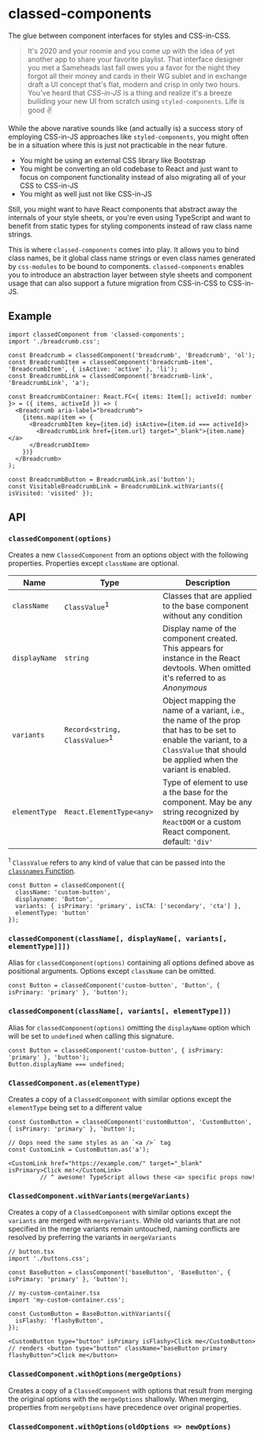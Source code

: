 # classed-components

The glue between component interfaces for styles and CSS-in-CSS.

> It's 2020 and your roomie and you come up with the idea of yet another app to share your favorite playlist. That interface designer you met a Sameheads last fall owes you a favor for the night they forgot all their money and cards in their WG sublet and in exchange draft a UI concept that's flat, modern and crisp in only two hours. You've heard that _CSS-in-JS_ is a thing and realize it's a breeze builiding your new UI from scratch using `styled-components`. Life is good ✌️

While the above narative sounds like (and actually is) a success story of employing CSS-in-JS approaches like `styled-components`, you might often be in a situation where this is just not practicable in the near future.

- You might be using an external CSS library like Bootstrap
- You might be converting an old codebase to React and just want to focus on component functionality instead of also migrating all of your CSS to CSS-in-JS
- You might as well just not like CSS-in-JS

Still, you might want to have React components that abstract away the internals of your style sheets, or you're even using TypeScript and want to benefit from static types for styling components instead of raw class name strings.

This is where `classed-components` comes into play. It allows you to bind class names, be it global class name strings or even class names generated by `css-modules` to be bound to components. `classed-components` enables you to introduce an abstraction layer between style sheets and component usage that can also support a future migration from CSS-in-CSS to CSS-in-JS.

## Example

```tsx
import classedComponent from 'classed-components';
import './breadcrumb.css';

const Breadcrumb = classedComponent('breadcrumb', 'Breadcrumb', 'ol');
const BreadcrumbItem = classedComponent('breadcrumb-item', 'BreadcrumbItem', { isActive: 'active' }, 'li');
const BreadcrumbLink = classedComponent('breadcrumb-link', 'BreadcrumbLink', 'a');

const BreadcrumbContainer: React.FC<{ items: Item[]; activeId: number }> = ({ items, activeId }) => (
  <Breadcrumb aria-label="breadcrumb">
    {items.map(item => {
      <BreadcrumbItem key={item.id} isActive={item.id === activeId}>
        <BreadcrumbLink href={item.url} target="_blank">{item.name}</a>
      </BreadcrumbItem>
    })}
  </Breadcrumb>
);

const BreadcrumbButton = BreadcrumbLink.as('button');
const VisitableBreadcrumbLink = BreadcrumbLink.withVariants({ isVisited: 'visited' });
```

## API

### `classedComponent(options)`

Creates a new `ClassedComponent` from an options object with the following properties. Properties except `className` are optional.

<!-- prettier-ignore -->
|Name|Type|Description|
|-----|-----|-----|
|`className`|`ClassValue`<sup>1</sup>|Classes that are applied to the base component without any condition|
|`displayName`|`string`|Display name of the component created. This appears for instance in the React devtools. When omitted it's referred to as *Anonymous*|
|`variants`|`Record<string, ClassValue>`<sup>1</sup>|Object mapping the name of a variant, i.e., the name of the prop that has to be set to enable the variant, to a `ClassValue` that should be applied when the variant is enabled.|
|`elementType`|`React.ElementType<any>`|Type of element to use a the base for the component. May be any string recognized by `ReactDOM` or a custom React component. default: `'div'`|

<sup>1</sup> `ClassValue` refers to any kind of value that can be passed into the [`classnames` Function](https://github.com/JedWatson/classnames).

<!-- prettier-ignore -->
```tsx
const Button = classedComponent({
  className: 'custom-button',
  displayname: 'Button',
  variants: { isPrimary: 'primary', isCTA: ['secondary', 'cta'] },
  elementType: 'button'
});
```

### `classedComponent(className[, displayName[, variants[, elementType]]])`

Alias for `classedComponent(options)` containing all options defined above as positional arguments. Options except `className` can be omitted.

<!-- prettier-ignore -->
```tsx
const Button = classedComponent('custom-button', 'Button', { isPrimary: 'primary' }, 'button');
```

### `classedComponent(className[, variants[, elementType]])`

Alias for `classedComponent(options)` omitting the `displayName` option which will be set to `undefined` when calling this signature.

<!-- prettier-ignore -->
```tsx
const Button = classedComponent('custom-button', { isPrimary: 'primary' }, 'button');
Button.displayName === undefined;
```

### `ClassedComponent.as(elementType)`

Creates a copy of a `ClassedComponent` with similar options except the `elementType` being set to a different value

<!-- prettier-ignore -->
```tsx
const CustomButton = classedComponent('customButton', 'CustomButton', { isPrimary: 'primary' }, 'button');

// Oops need the same styles as an `<a />` tag
const CustomLink = CustomButton.as('a');

<CustomLink href="https://example.com/" target="_blank" isPrimary>Click me!</CustomLink>
         // ^ awesome! TypeScript allows these <a> specific props now!
```

### `ClassedComponent.withVariants(mergeVariants)`

Creates a copy of a `ClassedComponent` with similar options except the `variants` are merged with `mergeVariants`. While old variants that are not specified in the merge variants remain untouched, naming conflicts are resolved by preferring the variants in `mergeVariants`

<!-- prettier-ignore -->
```tsx
// button.tsx
import './buttons.css';

const BaseButton = classComponent('baseButton', 'BaseButton', { isPrimary: 'primary' }, 'button');

// my-custom-container.tsx
import 'my-custom-container.css';

const CustomButton = BaseButton.withVariants({
  isFlashy: 'flashyButton',
});

<CustomButton type="button" isPrimary isFlashy>Click me</CustomButton>
// renders <button type="button" className="baseButton primary flashyButton">Click me</button>
```

### `ClassedComponent.withOptions(mergeOptions)`

Creates a copy of a `ClassedComponent` with options that result from merging the original options with the `mergeOptions` shallowly. When merging, properties from `mergeOptions` have precedence over original properties.

### `ClassedComponent.withOptions(oldOptions => newOptions)`
